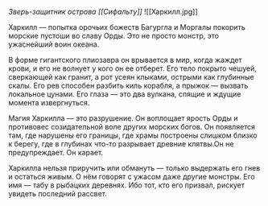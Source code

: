 *Зверь-защитник острова [[Сифальту]]*
![[Харкилл.jpg]]

Харкилл — попытка орочьих божеств Багургла и Моргалы покорить морские пустоши во славу Орды. Это не просто монстр, это ужаснейший воин океана. 

В форме гигантского плиозавра он врывается в мир, когда жаждет крови, и его не волнует у кого он ее отберет. Его тело покрыто чешуей, сверкающей как гранит, а рот усеян клыками, острыми как глубинные скалы. Его рев способен разбить киль корабля, а прыжок — вызвать локальное цунами. Его глаза — это два вулкана, спящие и ждущие момента извергнуться.

Магия Харкилла — это разрушение. Он воплощает ярость Орды и противовес созидательной воле других морских богов. Он появляется там, где нарушены его границы, где храмы построены слишком близко к берегу, где в глубинах что-то разрывает древние клятвы.Он не предупреждает. Он карает.

Харкилла нельзя приручить или обмануть — только выдержать его гнев и остаться живым. О нём говорят с ужасом даже другие монстры. Его имя — табу в рыбацких деревнях. Ибо тот, кто его призвал, рискует увидеть последний рассвет.
